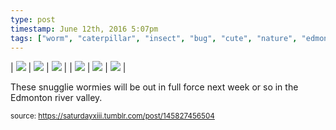 ```yaml
---
type: post
timestamp: June 12th, 2016 5:07pm
tags: ["worm", "caterpillar", "insect", "bug", "cute", "nature", "edmonton", "summer", "larva", "photography"]
---
```


| <img src="https://saturdayxiii.github.io/media/145827456504_1.gif"/> | <img src="https://saturdayxiii.github.io/media/145827456504_2.jpg"/> | <img src="https://saturdayxiii.github.io/media/145827456504_3.jpg"/> | 
| <img src="https://saturdayxiii.github.io/media/145827456504_4.jpg"/> | <img src="https://saturdayxiii.github.io/media/145827456504_5.jpg"/> | <img src="https://saturdayxiii.github.io/media/145827456504_6.jpg"/> | 

These snugglie wormies will be out in full force next week or so in the Edmonton river valley.
 
      
      
  
<small>source: https://saturdayxiii.tumblr.com/post/145827456504</small>